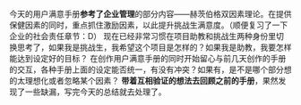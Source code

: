 今天的用户满意手册**参考了企业管理**的部分内容——赫茨伯格双因素理论。在提供保健因素的同时，重点抓住激励因素，以此提升挑战生满意度。（顺便复习了一下企业的社会责任章节：D）
现在已经非常习惯在项目助教和挑战生两种身份里切换思考了，如果我是挑战生，我希望这个项目是怎样的？如果我是助教，我要怎样能达到设定好的目标？
在创作用户满意手册的同时开始留心与前几天创作的手册的交互，各种手册上面的设定能否统一，有没有冲突？如果有，是不是哪个部分想的太理想化或者忽略某个因素？
**带着互相验证的想法去回顾之前的手册**，果然发现了一些缺漏，写完今天的总结就去处理了。
